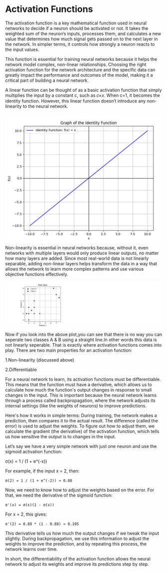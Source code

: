 # Activation Functions

The activation function is a key mathematical function used in neural networks to decide if a neuron should be activated or not. It takes the weighted sum of the neuron’s inputs, processes them, and calculates a new value that determines how much signal gets passed on to the next layer in the network. In simpler terms, it controls how strongly a neuron reacts to the input values.

This function is essential for training neural networks because it helps the network model complex, non-linear relationships. Choosing the right activation function for the network architecture and the specific data can greatly impact the performance and outcomes of the model, making it a critical part of building a neural network.

A linear function can be thought of as a basic activation function that simply multiplies the input by a constant 
c, such as 𝑐×𝑥. When c=1, it becomes the identity function. However, this linear function doesn’t introduce any non-linearity to the neural network.

![Example Image 1](Images/Figure_2.png)

Non-linearity is essential in neural networks because, without it, even networks with multiple layers would only produce linear outputs, no matter how many layers are added. Since most real-world data is not linearly separable, adding non-linear layers helps transform the data in a way that allows the network to learn more complex patterns and use various objective functions effectively.

![Example Image 2](Images/Figure_1.png)

Now if you look into the above plot,you can see that there is no way you can seperate two classes A & B using a straight line.In other words this data is not linearly seperable.
That is exactly where activation functions comes into play.
There are two main properties for an activation function:

1.Non-linearity (discussed above)

2.Differentiable

For a neural network to learn, its activation functions must be differentiable. 
This means that the function must have a derivative, which allows us to calculate 
how much the function's output changes in response to small changes in the input. 
This is important because the neural network learns through a process called 
backpropagation, where the network adjusts its internal settings (like the weights 
of neurons) to improve predictions.

Here's how it works in simple terms: During training, the network makes a prediction, 
then compares it to the actual result. The difference (called the error) is used to 
adjust the weights. To figure out how to adjust them, we calculate the gradient 
(the derivative) of the activation function, which tells us how sensitive the output 
is to changes in the input.

Let’s say we have a very simple network with just one neuron and use the sigmoid 
activation function:

   σ(x) = 1 / (1 + e^(-x))

For example, if the input x = 2, then:

    σ(2) = 1 / (1 + e^(-2)) ≈ 0.88
    
Now, we need to know how to adjust the weights based on the error. For that, we 
need the derivative of the sigmoid function:

    σ'(x) = σ(x)(1 - σ(x))

For x = 2, this gives:

    σ'(2) = 0.88 * (1 - 0.88) ≈ 0.105

This derivative tells us how much the output changes if we tweak the input slightly. 
During backpropagation, we use this information to adjust the weights to improve the 
prediction, and by repeating this process, the network learns over time.

In short, the differentiability of the activation function allows the neural network 
to adjust its weights and improve its predictions step by step.
